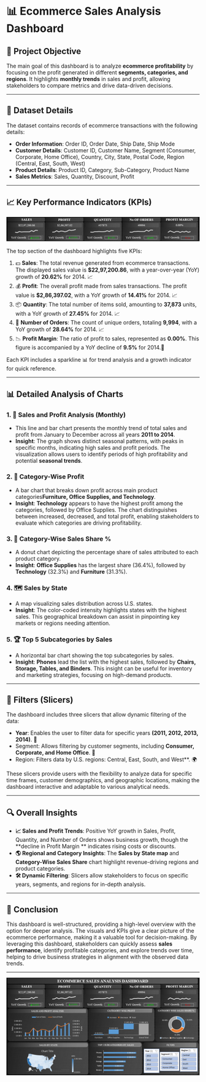 # 📊 Ecommerce Sales Analysis Dashboard

## 🎯 Project Objective

The main goal of this dashboard is to analyze **ecommerce profitability** by focusing on the profit generated in different **segments, categories, and regions**. It highlights **monthly trends** in sales and profit, allowing stakeholders to compare metrics and drive data-driven decisions.

---

## 📄 Dataset Details

The dataset contains records of ecommerce transactions with the following details:

- **Order Information**: Order ID, Order Date, Ship Date, Ship Mode
- **Customer Details**: Customer ID, Customer Name, Segment (Consumer, Corporate, Home Office), Country, City, State, Postal Code, Region (Central, East, South, West)
- **Product Details**: Product ID, Category, Sub-Category, Product Name
- **Sales Metrics**: Sales, Quantity, Discount, Profit

---

## 📈 Key Performance Indicators (KPIs)

![KPIs](https://github.com/chandrashekharmotigi/Ecommerce_Sales_Analysis_Using_Excel/blob/main/Images/KPIs.png)

The top section of the dashboard highlights five KPIs:

1. 💵 **Sales**: The total revenue generated from ecommerce transactions. The displayed sales value is **$22,97,200.86**, with a year-over-year (YoY) growth of **20.62%** for 2014. 📈
2. 💰 **Profit**: The overall profit made from sales transactions. The profit value is **$2,86,397.02**, with a YoY growth of **14.41%** for 2014. 📈
3. 📦 **Quantity**: The total number of items sold, amounting to **37,873** units, with a YoY growth of **27.45%** for 2014. 📈
4. 📑 **Number of Orders**: The count of unique orders, totaling **9,994**, with a YoY growth of **28.64%** for 2014. 📈
5. 📉 **Profit Margin**: The ratio of profit to sales, represented as **0.00%**. This figure is accompanied by a YoY decline of **9.5%** for 2014.🔻

Each KPI includes a sparkline 📊 for trend analysis and a growth indicator for quick reference.

---

## 📊 Detailed Analysis of Charts

### 1. 📅 Sales and Profit Analysis (Monthly)
   - This line and bar chart presents the monthly trend of total sales and profit from January to December across all years **2011 to 2014**.
   - **Insight**: The graph shows distinct seasonal patterns, with peaks in specific months, indicating high sales and profit periods. The visualization allows users to identify periods of high profitability and potential **seasonal trends**.

### 2. 📂 Category-Wise Profit
   - A bar chart that breaks down profit across main product categories**Furniture, Office Supplies, and Technology**.
   - **Insight**: **Technology** appears to have the highest profit among the categories, followed by Office Supplies. The chart distinguishes between increased, decreased, and total profit, enabling stakeholders to evaluate which categories are driving profitability.

### 3. 🥧 Category-Wise Sales Share %
   - A donut chart depicting the percentage share of sales attributed to each product category.
   - **Insight**: **Office Supplies** has the largest share (36.4%), followed by **Technology** (32.3%) and **Furniture** (31.3%).

### 4. 🗺️ Sales by State
   - A map visualizing sales distribution across U.S. states.
   - **Insight**: The color-coded intensity highlights states with the highest sales. This geographical breakdown can assist in pinpointing key markets or regions needing attention.

### 5. 🏆 Top 5 Subcategories by Sales
   - A horizontal bar chart showing the top subcategories by sales.
   - **Insight**: **Phones** lead the list with the highest sales, followed by **Chairs, Storage, Tables, and Binders**. This insight can be useful for inventory and marketing strategies, focusing on high-demand products.

---

## 🔄 Filters (Slicers)

The dashboard includes three slicers that allow dynamic filtering of the data:

-	**Year**: Enables the user to filter data for specific years **(2011, 2012, 2013, 2014)**. 📅
-	Segment: Allows filtering by customer segments, including **Consumer, Corporate, and Home Office**. 👥
-	Region: Filters data by U.S. regions: Central, East, South, and West**. 🌍

These slicers provide users with the flexibility to analyze data for specific time frames, customer demographics, and geographic locations, making the dashboard interactive and adaptable to various analytical needs.

---

## 🔍 Overall Insights

- **📈 Sales and Profit Trends**: Positive YoY growth in Sales, Profit, Quantity, and Number of Orders shows business growth, though the **decline in Profit Margin ** indicates rising costs or discounts.
- **🌎 Regional and Category Insights**: The **Sales by State map** and **Category-Wise Sales Share** chart highlight revenue-driving regions and product categories.
- **🛠️ Dynamic Filtering**: Slicers allow stakeholders to focus on specific years, segments, and regions for in-depth analysis.

---

## 🚀 Conclusion

This dashboard is well-structured, providing a high-level overview with the option for deeper analysis. The visuals and KPIs give a clear picture of the ecommerce performance, making it a valuable tool for decision-making. By leveraging this dashboard, stakeholders can quickly assess **sales performance**, identify profitable categories, and explore trends over time, helping to drive business strategies in alignment with the observed data trends.

---
![Dashboard](https://github.com/chandrashekharmotigi/Ecommerce_Sales_Analysis_Using_Excel/blob/main/Dashboard.png)
